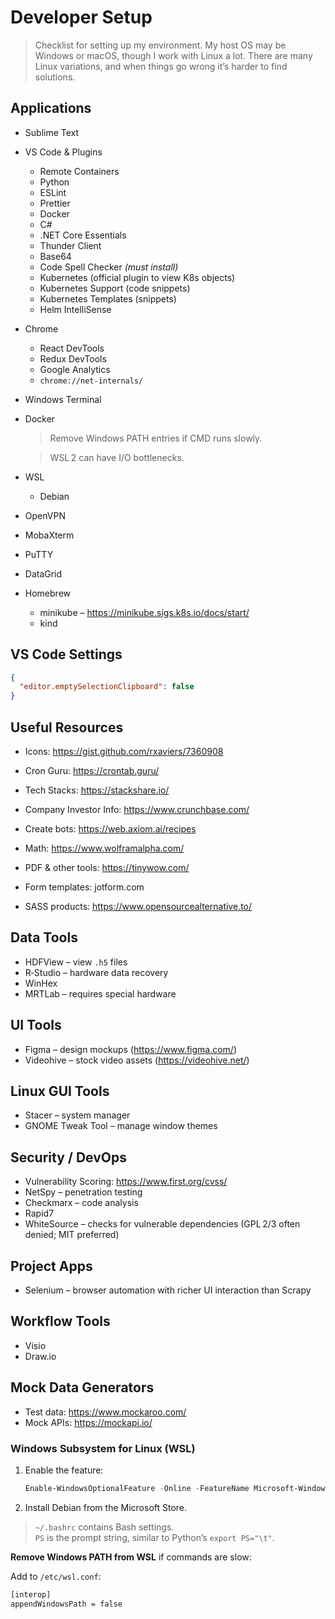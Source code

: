 # Developer Setup
> Checklist for setting up my environment. My host OS may be Windows or macOS, though I work with Linux a lot. There are many Linux variations, and when things go wrong it’s harder to find solutions.

## Applications

- Sublime Text  
- VS Code & Plugins  
  - Remote Containers  
  - Python  
  - ESLint  
  - Prettier  
  - Docker  
  - C#  
  - .NET Core Essentials  
  - Thunder Client  
  - Base64  
  - Code Spell Checker *(must install)*  
  - Kubernetes (official plugin to view K8s objects)  
  - Kubernetes Support (code snippets)  
  - Kubernetes Templates (snippets)  
  - Helm IntelliSense  

- Chrome  
  - React DevTools  
  - Redux DevTools  
  - Google Analytics  
  - `chrome://net-internals/`

- Windows Terminal  
- Docker  
  > Remove Windows PATH entries if CMD runs slowly.  

  > WSL 2 can have I/O bottlenecks.

- WSL  
  - Debian  

- OpenVPN  
- MobaXterm  
- PuTTY  
- DataGrid  
- Homebrew  
  - minikube – <https://minikube.sigs.k8s.io/docs/start/>  
  - kind  

## VS Code Settings

```json
{
  "editor.emptySelectionClipboard": false
}
```

## Useful Resources

- Icons: <https://gist.github.com/rxaviers/7360908>  
- Cron Guru: <https://crontab.guru/>  
- Tech Stacks: <https://stackshare.io/>  
- Company Investor Info: <https://www.crunchbase.com/>

- Create bots: <https://web.axiom.ai/recipes>  
- Math: <https://www.wolframalpha.com/>  
- PDF & other tools: <https://tinywow.com/>  
- Form templates: jotform.com  
- SASS products: <https://www.opensourcealternative.to/>

## Data Tools

- HDFView – view `.h5` files  
- R‑Studio – hardware data recovery  
- WinHex  
- MRTLab – requires special hardware  

## UI Tools

- Figma – design mockups (<https://www.figma.com/>)  
- Videohive – stock video assets (<https://videohive.net/>)

## Linux GUI Tools

- Stacer – system manager  
- GNOME Tweak Tool – manage window themes  

## Security / DevOps

- Vulnerability Scoring: <https://www.first.org/cvss/>  
- NetSpy – penetration testing  
- Checkmarx – code analysis  
- Rapid7  
- WhiteSource – checks for vulnerable dependencies (GPL 2/3 often denied; MIT preferred)

## Project Apps

- Selenium – browser automation with richer UI interaction than Scrapy  

## Workflow Tools

- Visio  
- Draw.io  

## Mock Data Generators

- Test data: <https://www.mockaroo.com/>  
- Mock APIs: <https://mockapi.io/>

### Windows Subsystem for Linux (WSL)

1. Enable the feature:  
   ```powershell
   Enable-WindowsOptionalFeature -Online -FeatureName Microsoft-Windows-Subsystem-Linux
   ```
2. Install Debian from the Microsoft Store.

> `~/.bashrc` contains Bash settings.  
> `PS` is the prompt string, similar to Python’s `export PS="\t"`.

**Remove Windows PATH from WSL** if commands are slow:

Add to `/etc/wsl.conf`:

```bash
[interop]
appendWindowsPath = false
```
